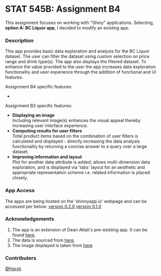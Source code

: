 # STAT 545B: Assignment B4

This assignment focuses on working with "Shiny" applications. Selecting, **option A: BC Liquor app**, I decided to modify an existing app.

### Description
This app provides basic data exploration and analysis for the BC Liquor dataset. The user can filter the dataset using custom selection on price range and drink type(s). The app also displays the filtered dataset. To enhance the value provided to the user the app increases data exploration functionality and user experience through the addition of functional and UI features.  
  
Assignment B4 specific features:

- 

Assignment B3 specific features:
  
- **Displaying an image**  
  Including relevant image(s) enhances the visual appeal thereby increasing user interface experience.  
- **Computing results for user filters**  
  Total product items based on the combination of user filters is calculated and displayed - directly increasing the data analysis functionality by returning a concise answer to a query over a large dataset.  
- **Improving information and layout**  
  Plot for another data attribute is added; allows multi-dimension data exploration, and is displayed via 'tabs' layout for an aesthetic and appropriate representation scheme i.e. related information is placed closely.

### App Access
The apps are being hosted on the 'shinnyapp.io' webpage and can be accessed per below:
[version 0.2.0](https://hs2358.shinyapps.io/BC-Liquor-Updated/)
[version 0.1.0](https://hs2358.shinyapps.io/BC-Liquor/)

### Acknowledgements
1. The app is an extension of Dean Attali's pre-existing app. It can be found [here](https://deanattali.com/blog/building-shiny-apps-tutorial/).
2. The data is sourced from [here](https://github.com/daattali/shiny-server/tree/master/bcl/data).
3. The image displayed is taken from [here](https://www.westernliving.ca/food-and-wine/drinks/the-best-fathers-day-gifts-you-can-get-at-the-bc-liquor-store/).


### Contributers
[@Harsh](https://github.com/hs235)
